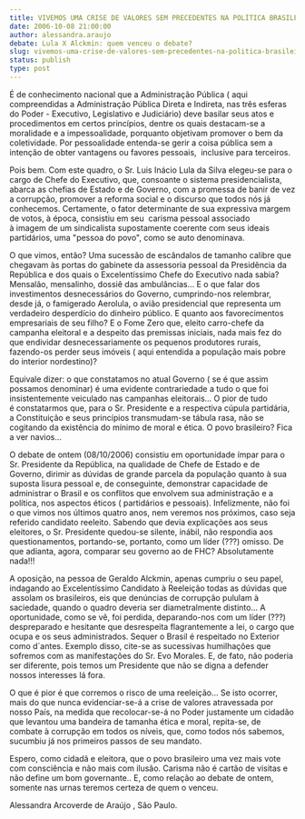 ```yaml
---
title: VIVEMOS UMA CRISE DE VALORES SEM PRECEDENTES NA POLÍTICA BRASILEIRA
date: 2006-10-08 21:00:00
author: alessandra.araujo
debate: Lula X Alckmin: quem venceu o debate?
slug: vivemos-uma-crise-de-valores-sem-precedentes-na-politica-brasileira
status: publish 
type: post
---
```


É de conhecimento nacional que a Administração Pública ( aqui compreendidas a Administração Pública Direta e Indireta, nas três esferas do Poder - Executivo, Legislativo e Judiciário) deve basilar seus atos e procedimentos em certos princípios, dentre os quais destacam-se a moralidade e a impessoalidade, porquanto objetivam promover o bem da coletividade. Por pessoalidade entenda-se gerir a coisa pública sem a intenção de obter vantagens ou favores pessoais,  inclusive para terceiros.


Pois bem. Com este quadro, o Sr. Luis Inácio Lula da Silva elegeu-se para o cargo de Chefe do Executivo, que, consoante o sistema presidencialista, abarca as chefias de Estado e de Governo, com a promessa de banir de vez a corrupção, promover a reforma social e o discurso que todos nós já conhecemos. Certamente, o fator determinante de sua expressiva margem de votos, à época, consistiu em seu  carisma pessoal associado à imagem de um sindicalista supostamente coerente com seus ideais partidários, uma "pessoa do povo", como se auto denominava.


O que vimos, então? Uma sucessão de escândalos de tamanho calibre que chegavam às portas do gabinete da assessoria pessoal da Presidência da República e dos quais o Excelentíssimo Chefe do Executivo nada sabia? Mensalão, mensalinho, dossiê das ambulâncias... E o que falar dos investimentos desnecessários do Governo, cumprindo-nos relembrar, desde já, o famigerado Aerolula, o avião presidencial que representa um verdadeiro desperdício do dinheiro público. E quanto aos favorecimentos empresariais de seu filho? E o Fome Zero que, eleito carro-chefe da campanha eleitoral e a despeito das premissas iniciais, nada mais fez do que endividar desnecessariamente os pequenos produtores rurais, fazendo-os perder seus imóveis ( aqui entendida a população mais pobre do interior nordestino)?


Equivale dizer: o que constatamos no atual Governo ( se é que assim possamos denominar) é uma evidente contrariedade a tudo o que foi insistentemente veiculado nas campanhas eleitorais... O pior de tudo é constatarmos que, para o Sr. Presidente e a respectiva cúpula partidária, a Constituição e seus princípios transmudam-se tábula rasa, não se cogitando da existência do mínimo de moral e ética. O povo brasileiro? Fica a ver navios...


O debate de ontem (08/10/2006) consistiu em oportunidade ímpar para o Sr. Presidente da República, na qualidade de Chefe de Estado e de Governo, dirimir as dúvidas de grande parcela da população quanto à sua suposta lisura pessoal e, de conseguinte, demonstrar capacidade de administrar o Brasil e os conflitos que envolvem sua administração e a política, nos aspectos éticos ( partidários e pessoais). Infelizmente, não foi o que vimos nos últimos quatro anos, nem veremos nos próximos, caso seja referido candidato reeleito. Sabendo que devia explicações aos seus eleitores, o Sr. Presidente quedou-se silente, inábil, não respondia aos questionamentos, portando-se, portanto, como um líder (???) omisso. De que adianta, agora, comparar seu governo ao de FHC? Absolutamente nada!!!


A oposição, na pessoa de Geraldo Alckmin, apenas cumpriu o seu papel, indagando ao Excelentíssimo Candidato à Reeleição todas as dúvidas que  assolam os brasileiros, eis que denúncias de corrupção pululam à saciedade, quando o quadro deveria ser diametralmente distinto... A oportunidade, como se vê, foi perdida, deparando-nos com um líder (???) despreparado e hesitante que desrespeita flagrantemente a lei, o cargo que ocupa e os seus administrados. Sequer o Brasil é respeitado no Exterior como d´antes. Exemplo disso, cite-se as sucessivas humilhações que sofremos com as manifestações do Sr. Evo Morales. E, de fato, não poderia ser diferente, pois temos um Presidente que não se digna a defender nossos interesses lá fora.


O que é pior é que corremos o risco de uma reeleição... Se isto ocorrer, mais do que nunca evidenciar-se-á a crise de valores atravessada por nosso País, na medida que recolocar-se-á no Poder justamente um cidadão que levantou uma bandeira de tamanha ética e moral, repita-se, de combate à corrupção em todos os níveis, que, como todos nós sabemos, sucumbiu já nos primeiros passos de seu mandato.


Espero, como cidadã e eleitora, que o povo brasileiro uma vez mais vote com consciência e não mais com ilusão. Carisma não é cartão de visitas e não define um bom governante.. E, como relação ao debate de ontem, somente nas urnas teremos certeza de quem o venceu.


Alessandra Arcoverde de Araújo , São Paulo.


 


 


 


 



